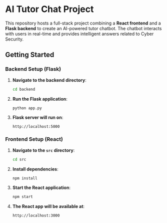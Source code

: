 

# AI Tutor Chat Project

This repository hosts a full-stack project combining a **React frontend** and  a **Flask backend** to create an AI-powered tutor chatbot. The chatbot interacts with users in real-time and provides intelligent answers related to Cyber Security.

## Getting Started

### Backend Setup (Flask)

1. **Navigate to the backend directory**:

    ```bash
    cd backend
    ```

2. **Run the Flask application**:

    ```bash
    python app.py
    ```

3. **Flask server will run on**:

    ```
    http://localhost:5000
    ```

### Frontend Setup (React)

1. **Navigate to the `src` directory**:

    ```bash
    cd src
    ```

2. **Install dependencies**:

    ```bash
    npm install
    ```

3. **Start the React application**:

    ```bash
    npm start
    ```

4. **The React app will be available at**:

    ```
    http://localhost:3000
    ```

